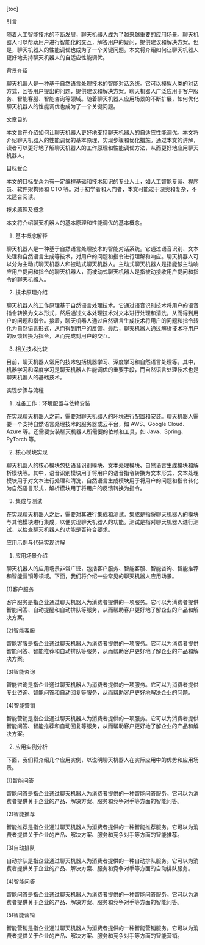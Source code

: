 
[toc]                    
                
                
引言

随着人工智能技术的不断发展，聊天机器人成为了越来越重要的应用场景。聊天机器人可以帮助用户进行智能化的交互，解答用户的疑问，提供建议和解决方案。但是，聊天机器人的性能调优也成为了一个关键问题。本文将介绍如何让聊天机器人更好地支持聊天机器人的自适应性能调优。

背景介绍

聊天机器人是一种基于自然语言处理技术的智能对话系统。它可以模拟人类的对话方式，回答用户提出的问题，提供建议和解决方案。聊天机器人广泛应用于客户服务、智能客服、智能咨询等领域。随着聊天机器人应用场景的不断扩展，如何优化聊天机器人的性能调优也成为了一个关键问题。

文章目的

本文旨在介绍如何让聊天机器人更好地支持聊天机器人的自适应性能调优。本文将介绍聊天机器人的性能调优的基本原理、实现步骤和优化措施。通过本文的讲解，读者可以更好地了解聊天机器人的工作原理和性能调优方法，从而更好地应用聊天机器人。

目标受众

本文的目标受众为有一定编程基础和技术知识的专业人士，如人工智能专家、程序员、软件架构师和 CTO 等。对于初学者和入门者，本文可能过于深奥和复杂，不太适合阅读。

技术原理及概念

本文将介绍聊天机器人的基本原理和性能调优的基本概念。

1. 基本概念解释

聊天机器人是一种基于自然语言处理技术的智能对话系统。它通过语音识别、文本处理和自然语言生成等技术，对用户的问题和指令进行理解和响应。聊天机器人可以分为主动式聊天机器人和被动式聊天机器人。主动式聊天机器人是指能够主动响应用户提问和指令的聊天机器人，而被动式聊天机器人是指被动接收用户提问和指令的聊天机器人。

2. 技术原理介绍

聊天机器人的工作原理基于自然语言处理技术。它通过语音识别技术将用户的语音指令转换为文本形式，然后通过文本处理技术对文本进行处理和清洗，从而得到用户的问题和指令。接着，聊天机器人通过自然语言生成技术将用户的问题和指令转化为自然语言形式，从而得到用户的反馈。最后，聊天机器人通过解析技术将用户的反馈转换为指令，从而完成对用户的交互。

3. 相关技术比较

目前，聊天机器人常用的技术包括机器学习、深度学习和自然语言处理等。其中，机器学习和深度学习是聊天机器人性能调优的重要手段，而自然语言处理技术也是聊天机器人的基础技术。

实现步骤与流程

1. 准备工作：环境配置与依赖安装

在实现聊天机器人之前，需要对聊天机器人的环境进行配置和安装。聊天机器人需要一个支持自然语言处理技术的服务器或云平台，如 AWS、Google Cloud、Azure 等。还需要安装聊天机器人所需要的依赖和工具，如 Java、Spring、PyTorch 等。

2. 核心模块实现

聊天机器人的核心模块包括语音识别模块、文本处理模块、自然语言生成模块和解析模块等。其中，语音识别模块用于将用户的语音指令转换为文本形式，文本处理模块用于对文本进行处理和清洗，自然语言生成模块用于将用户的问题和指令转化为自然语言形式，解析模块用于将用户的反馈转换为指令。

3. 集成与测试

在实现聊天机器人之后，需要对其进行集成和测试。集成是指将聊天机器人的模块与其他模块进行集成，以便实现聊天机器人的功能。测试是指对聊天机器人进行测试，以检查聊天机器人的功能是否符合要求。

应用示例与代码实现讲解

1. 应用场景介绍

聊天机器人的应用场景非常广泛，包括客户服务、智能客服、智能咨询、智能推荐和智能营销等领域。下面，我们将介绍一些常见的聊天机器人应用场景。

(1)客户服务

客户服务是指企业通过聊天机器人为消费者提供的一项服务。它可以为消费者提供智能问答、自动提醒和自动排队等服务，从而帮助客户更好地了解企业的产品和解决方案。

(2)智能客服

智能客服是指企业通过聊天机器人为消费者提供的一项服务。它可以为消费者提供智能问答、智能推荐和自动排队等服务，从而帮助客户更好地了解企业的产品和解决方案。

(3)智能咨询

智能咨询是指企业通过聊天机器人为消费者提供的一项服务。它可以为消费者提供专业咨询、智能问答和自动回复等服务，从而帮助客户更好地解决企业的问题。

(4)智能营销

智能营销是指企业通过聊天机器人为消费者提供的一项服务。它可以为消费者提供智能问答、智能推荐和自动回复等服务，从而帮助客户更好地了解企业的产品和解决方案。

2. 应用实例分析

下面，我们将介绍几个应用实例，以说明聊天机器人在实际应用中的优势和应用场景。

(1)智能问答

智能问答是指企业通过聊天机器人为消费者提供的一种智能问答服务。它可以为消费者提供关于企业的产品、解决方案、服务和竞争对手等方面的智能问答。

(2)智能推荐

智能推荐是指企业通过聊天机器人为消费者提供的一种智能推荐服务。它可以为消费者提供关于企业的产品、解决方案、服务和竞争对手等方面的智能推荐。

(3)自动排队

自动排队是指企业通过聊天机器人为消费者提供的一种自动排队服务。它可以为消费者提供关于企业的产品、解决方案、服务和竞争对手等方面的自动排队服务。

(4)智能问答

智能问答是指企业通过聊天机器人为消费者提供的一种智能问答服务。它可以为消费者提供关于企业的产品、解决方案、服务和竞争对手等方面的智能问答。

(5)智能营销

智能营销是指企业通过聊天机器人为消费者提供的一种智能营销服务。它可以为消费者提供关于企业的产品、解决方案、服务和竞争对手等方面的智能营销。

